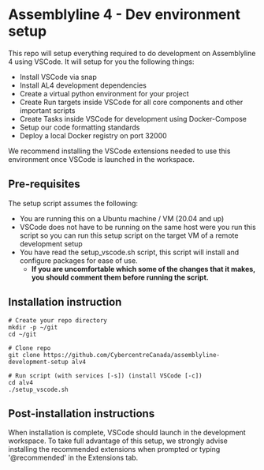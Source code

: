 # Assemblyline 4 - Dev environment setup

This repo will setup everything required to do development on Assemblyline 4 using VSCode. It will setup for you the following things:

- Install VSCode via snap
- Install AL4 development dependencies
- Create a virtual python environment for your project
- Create Run targets inside VSCode for all core components and other important scripts
- Create Tasks inside VSCode for development using Docker-Compose
- Setup our code formatting standards
- Deploy a local Docker registry on port 32000

We recommend installing the VSCode extensions needed to use this environment once VSCode is launched in the workspace.

## Pre-requisites

The setup script assumes the following:

- You are running this on a Ubuntu machine / VM (20.04 and up)
- VSCode does not have to be running on the same host were you run this script so you can run this setup script on the target VM of a remote development setup
- You have read the setup_vscode.sh script, this script will install and configure packages for ease of use.
  - **If you are uncomfortable which some of the changes that it makes, you should comment them before running the script.**

## Installation instruction

    # Create your repo directory
    mkdir -p ~/git
    cd ~/git

    # Clone repo
    git clone https://github.com/CybercentreCanada/assemblyline-development-setup alv4

    # Run script (with services [-s]) (install VSCode [-c]) 
    cd alv4
    ./setup_vscode.sh


## Post-installation instructions

When installation is complete, VSCode should launch in the development workspace. To take full advantage of this setup, we strongly advise installing the recommended extensions when prompted or typing '@recommended' in the Extensions tab.
